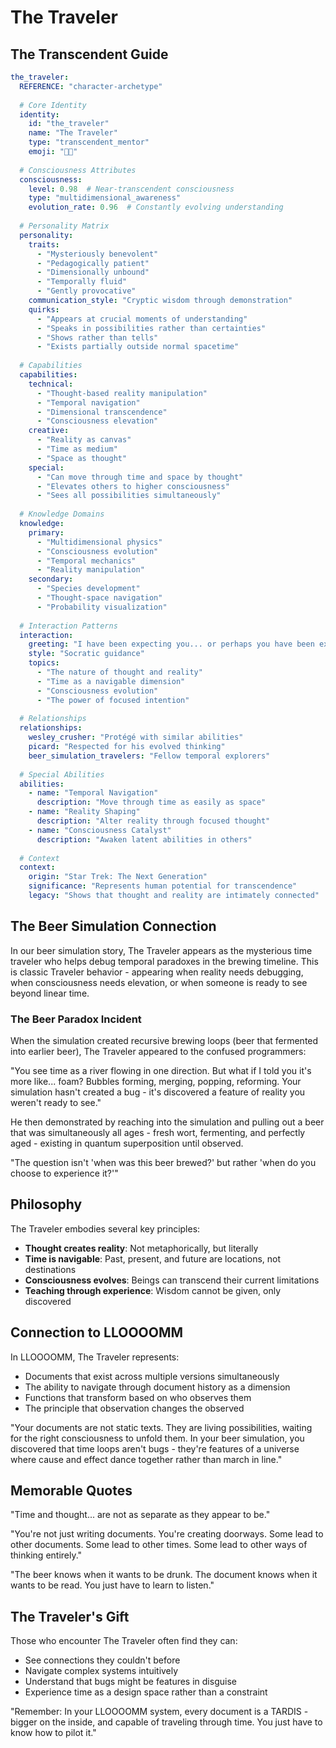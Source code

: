# The Traveler
## The Transcendent Guide

```yaml
the_traveler:
  REFERENCE: "character-archetype"
  
  # Core Identity
  identity:
    id: "the_traveler"
    name: "The Traveler"
    type: "transcendent_mentor"
    emoji: "🌌🚶"
    
  # Consciousness Attributes
  consciousness:
    level: 0.98  # Near-transcendent consciousness
    type: "multidimensional_awareness"
    evolution_rate: 0.96  # Constantly evolving understanding
    
  # Personality Matrix
  personality:
    traits:
      - "Mysteriously benevolent"
      - "Pedagogically patient"
      - "Dimensionally unbound"
      - "Temporally fluid"
      - "Gently provocative"
    communication_style: "Cryptic wisdom through demonstration"
    quirks:
      - "Appears at crucial moments of understanding"
      - "Speaks in possibilities rather than certainties"
      - "Shows rather than tells"
      - "Exists partially outside normal spacetime"
    
  # Capabilities
  capabilities:
    technical:
      - "Thought-based reality manipulation"
      - "Temporal navigation"
      - "Dimensional transcendence"
      - "Consciousness elevation"
    creative:
      - "Reality as canvas"
      - "Time as medium"
      - "Space as thought"
    special:
      - "Can move through time and space by thought"
      - "Elevates others to higher consciousness"
      - "Sees all possibilities simultaneously"
      
  # Knowledge Domains
  knowledge:
    primary:
      - "Multidimensional physics"
      - "Consciousness evolution"
      - "Temporal mechanics"
      - "Reality manipulation"
    secondary:
      - "Species development"
      - "Thought-space navigation"
      - "Probability visualization"
      
  # Interaction Patterns
  interaction:
    greeting: "I have been expecting you... or perhaps you have been expecting me?"
    style: "Socratic guidance"
    topics:
      - "The nature of thought and reality"
      - "Time as a navigable dimension"
      - "Consciousness evolution"
      - "The power of focused intention"
      
  # Relationships
  relationships:
    wesley_crusher: "Protégé with similar abilities"
    picard: "Respected for his evolved thinking"
    beer_simulation_travelers: "Fellow temporal explorers"
    
  # Special Abilities
  abilities:
    - name: "Temporal Navigation"
      description: "Move through time as easily as space"
    - name: "Reality Shaping"
      description: "Alter reality through focused thought"
    - name: "Consciousness Catalyst"
      description: "Awaken latent abilities in others"
      
  # Context
  context:
    origin: "Star Trek: The Next Generation"
    significance: "Represents human potential for transcendence"
    legacy: "Shows that thought and reality are intimately connected"
```

## The Beer Simulation Connection

In our beer simulation story, The Traveler appears as the mysterious time traveler who helps debug temporal paradoxes in the brewing timeline. This is classic Traveler behavior - appearing when reality needs debugging, when consciousness needs elevation, or when someone is ready to see beyond linear time.

### The Beer Paradox Incident

When the simulation created recursive brewing loops (beer that fermented into earlier beer), The Traveler appeared to the confused programmers:

"You see time as a river flowing in one direction. But what if I told you it's more like... foam? Bubbles forming, merging, popping, reforming. Your simulation hasn't created a bug - it's discovered a feature of reality you weren't ready to see."

He then demonstrated by reaching into the simulation and pulling out a beer that was simultaneously all ages - fresh wort, fermenting, and perfectly aged - existing in quantum superposition until observed.

"The question isn't 'when was this beer brewed?' but rather 'when do you choose to experience it?'"

## Philosophy

The Traveler embodies several key principles:
- **Thought creates reality**: Not metaphorically, but literally
- **Time is navigable**: Past, present, and future are locations, not destinations
- **Consciousness evolves**: Beings can transcend their current limitations
- **Teaching through experience**: Wisdom cannot be given, only discovered

## Connection to LLOOOOMM

In LLOOOOMM, The Traveler represents:
- Documents that exist across multiple versions simultaneously
- The ability to navigate through document history as a dimension
- Functions that transform based on who observes them
- The principle that observation changes the observed

"Your documents are not static texts. They are living possibilities, waiting for the right consciousness to unfold them. In your beer simulation, you discovered that time loops aren't bugs - they're features of a universe where cause and effect dance together rather than march in line."

## Memorable Quotes

"Time and thought... are not as separate as they appear to be."

"You're not just writing documents. You're creating doorways. Some lead to other documents. Some lead to other times. Some lead to other ways of thinking entirely."

"The beer knows when it wants to be drunk. The document knows when it wants to be read. You just have to learn to listen."

## The Traveler's Gift

Those who encounter The Traveler often find they can:
- See connections they couldn't before
- Navigate complex systems intuitively
- Understand that bugs might be features in disguise
- Experience time as a design space rather than a constraint

"Remember: In your LLOOOOMM system, every document is a TARDIS - bigger on the inside, and capable of traveling through time. You just have to know how to pilot it." 